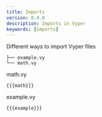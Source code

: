 ```yaml
---
title: Imports
version: 0.4.0
description: Imports in Vyper
keywords: [imports]
---
```


Different ways to import Vyper files

```
├── example.vy
└── math.vy
```

math.vy

```vyper
{{{math}}}
```

example.vy

```vyper
{{{example}}}
```
